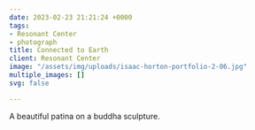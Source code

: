 ```yaml
---
date: 2023-02-23 21:21:24 +0000
tags:
- Resonant Center
- photograph
title: Connected to Earth
client: Resonant Center
image: "/assets/img/uploads/isaac-horton-portfolio-2-06.jpg"
multiple_images: []
svg: false

---
```

A beautiful patina on a buddha sculpture.